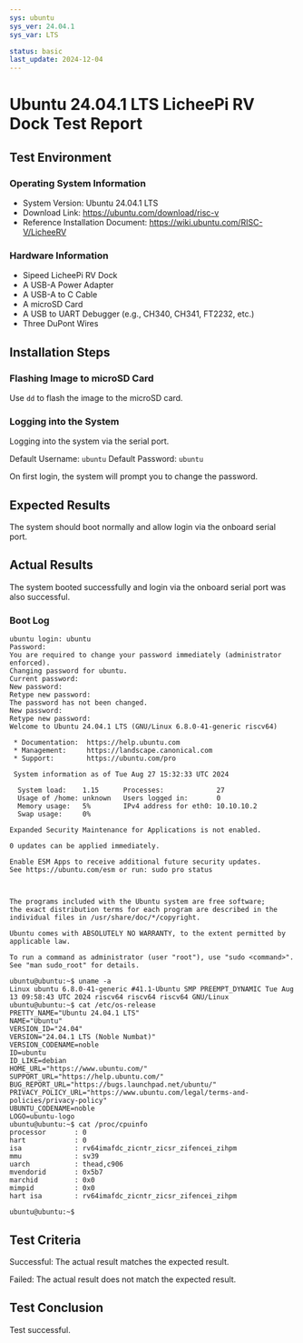 ```yaml
---
sys: ubuntu
sys_ver: 24.04.1
sys_var: LTS

status: basic
last_update: 2024-12-04
---
```


# Ubuntu 24.04.1 LTS LicheePi RV Dock Test Report

## Test Environment

### Operating System Information

- System Version: Ubuntu 24.04.1 LTS
- Download Link: https://ubuntu.com/download/risc-v
- Reference Installation Document: https://wiki.ubuntu.com/RISC-V/LicheeRV

### Hardware Information

- Sipeed LicheePi RV Dock
- A USB-A Power Adapter
- A USB-A to C Cable
- A microSD Card
- A USB to UART Debugger (e.g., CH340, CH341, FT2232, etc.)
- Three DuPont Wires

## Installation Steps

### Flashing Image to microSD Card

Use `dd` to flash the image to the microSD card.

### Logging into the System

Logging into the system via the serial port.

Default Username: `ubuntu`
Default Password: `ubuntu`

On first login, the system will prompt you to change the password.

## Expected Results

The system should boot normally and allow login via the onboard serial port.

## Actual Results

The system booted successfully and login via the onboard serial port was also successful.

### Boot Log

```log
ubuntu login: ubuntu
Password: 
You are required to change your password immediately (administrator enforced).
Changing password for ubuntu.
Current password: 
New password: 
Retype new password: 
The password has not been changed.
New password: 
Retype new password: 
Welcome to Ubuntu 24.04.1 LTS (GNU/Linux 6.8.0-41-generic riscv64)

 * Documentation:  https://help.ubuntu.com
 * Management:     https://landscape.canonical.com
 * Support:        https://ubuntu.com/pro

 System information as of Tue Aug 27 15:32:33 UTC 2024

  System load:    1.15      Processes:             27
  Usage of /home: unknown   Users logged in:       0
  Memory usage:   5%        IPv4 address for eth0: 10.10.10.2
  Swap usage:     0%

Expanded Security Maintenance for Applications is not enabled.

0 updates can be applied immediately.

Enable ESM Apps to receive additional future security updates.
See https://ubuntu.com/esm or run: sudo pro status



The programs included with the Ubuntu system are free software;
the exact distribution terms for each program are described in the
individual files in /usr/share/doc/*/copyright.

Ubuntu comes with ABSOLUTELY NO WARRANTY, to the extent permitted by
applicable law.

To run a command as administrator (user "root"), use "sudo <command>".
See "man sudo_root" for details.

ubuntu@ubuntu:~$ uname -a
Linux ubuntu 6.8.0-41-generic #41.1-Ubuntu SMP PREEMPT_DYNAMIC Tue Aug 13 09:58:43 UTC 2024 riscv64 riscv64 riscv64 GNU/Linux
ubuntu@ubuntu:~$ cat /etc/os-release 
PRETTY_NAME="Ubuntu 24.04.1 LTS"
NAME="Ubuntu"
VERSION_ID="24.04"
VERSION="24.04.1 LTS (Noble Numbat)"
VERSION_CODENAME=noble
ID=ubuntu
ID_LIKE=debian
HOME_URL="https://www.ubuntu.com/"
SUPPORT_URL="https://help.ubuntu.com/"
BUG_REPORT_URL="https://bugs.launchpad.net/ubuntu/"
PRIVACY_POLICY_URL="https://www.ubuntu.com/legal/terms-and-policies/privacy-policy"
UBUNTU_CODENAME=noble
LOGO=ubuntu-logo
ubuntu@ubuntu:~$ cat /proc/cpuinfo 
processor       : 0
hart            : 0
isa             : rv64imafdc_zicntr_zicsr_zifencei_zihpm
mmu             : sv39
uarch           : thead,c906
mvendorid       : 0x5b7
marchid         : 0x0
mimpid          : 0x0
hart isa        : rv64imafdc_zicntr_zicsr_zifencei_zihpm

ubuntu@ubuntu:~$ 
```

## Test Criteria

Successful: The actual result matches the expected result.

Failed: The actual result does not match the expected result.

## Test Conclusion

Test successful.
